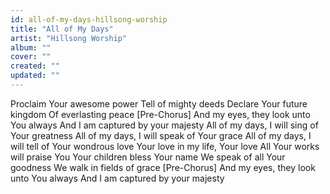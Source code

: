 ```yaml
---
id: all-of-my-days-hillsong-worship
title: "All of My Days"
artist: "Hillsong Worship"
album: ""
cover: ""
created: ""
updated: ""
---
```


Proclaim Your awesome power
Tell of mighty deeds
Declare Your future kingdom
Of everlasting peace
[Pre-Chorus]
And my eyes, they look unto You always
And I am captured by your majesty
All of my days, I will sing of Your greatness
All of my days, I will speak of Your grace
All of my days, I will tell of Your wondrous love
Your love in my life, Your love
All Your works will praise You
Your children bless Your name
We speak of all Your goodness
We walk in fields of grace
[Pre-Chorus]
And my eyes, they look unto You always
And I am captured by your majesty